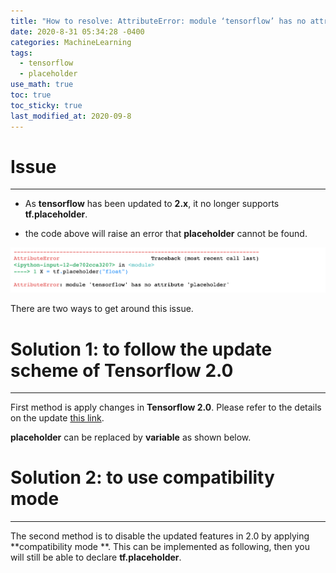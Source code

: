 ```yaml
---
title: "How to resolve: AttributeError: module ‘tensorflow’ has no attribute ‘placeholder'"
date: 2020-8-31 05:34:28 -0400
categories: MachineLearning
tags:
  - tensorflow 
  - placeholder
use_math: true
toc: true
toc_sticky: true
last_modified_at: 2020-09-8
---
```


# Issue 
---------------------------------------

* As **tensorflow** has been updated to **2.x**, it no longer supports **tf.placeholder**. 

<script src="https://gist.github.com/gimoonnam/116dae24c5d91a128b36ffb85aa28701.js"></script>

* the code above will raise an error that **placeholder** cannot be found.

<img src="/assets/images/tf_placeholder_error.png" width="800px" >


There are two ways to get around this issue.  

   

   

# Solution 1: to follow the update scheme of Tensorflow 2.0 
---------------------------------------

First method is apply changes in **Tensorflow 2.0**. Please refer to the details on the update [this link](https://www.tensorflow.org/guide/migrate).

**placeholder** can be replaced by **variable** as shown below.  

<script src="https://gist.github.com/gimoonnam/224fdfa50c17e29d9fcae4dd6757626a.js"></script>




   



# Solution 2: to use compatibility mode 
---------------------------------------

The second method is to disable the updated features in 2.0 by applying **compatibility mode **. This can be implemented as following, then you will still be able to declare **tf.placeholder**. 

<script src="https://gist.github.com/gimoonnam/3b057a0a2ad8fcdc698509e56e055ead.js"></script>




